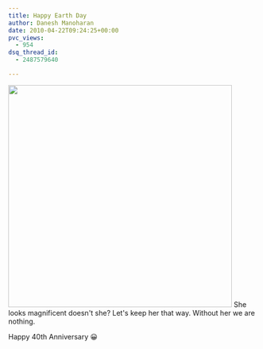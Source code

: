 ```yaml
---
title: Happy Earth Day
author: Danesh Manoharan
date: 2010-04-22T09:24:25+00:00
pvc_views:
  - 954
dsq_thread_id:
  - 2487579640

---
```

<img loading="lazy" class="alignnone size-medium wp-image-2064" title="as17-148-22727" src="/wp-content/uploads/2010/04/as17-148-22727-450x448.jpg" alt="" width="450" height="448" srcset="/wp-content/uploads/2010/04/as17-148-22727-450x448.jpg 450w, /wp-content/uploads/2010/04/as17-148-22727-150x150.jpg 150w, /wp-content/uploads/2010/04/as17-148-22727-1024x1020.jpg 1024w, /wp-content/uploads/2010/04/as17-148-22727.jpg 2048w" sizes="(max-width: 450px) 100vw, 450px" />  
She looks magnificent doesn't she? Let's keep her that way. Without her we are nothing.

Happy 40th Anniversary 😀